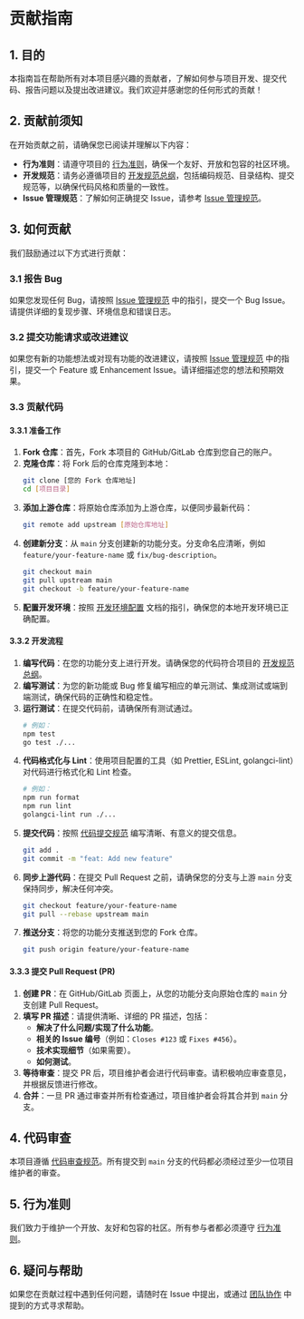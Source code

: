# 贡献指南

## 1. 目的

本指南旨在帮助所有对本项目感兴趣的贡献者，了解如何参与项目开发、提交代码、报告问题以及提出改进建议。我们欢迎并感谢您的任何形式的贡献！

## 2. 贡献前须知

在开始贡献之前，请确保您已阅读并理解以下内容：

*   **行为准则**：请遵守项目的 [行为准则](link-to-code-of-conduct.md)，确保一个友好、开放和包容的社区环境。
*   **开发规范**：请务必遵循项目的 [开发规范总纲](../development-standards.md)，包括编码规范、目录结构、提交规范等，以确保代码风格和质量的一致性。
*   **Issue 管理规范**：了解如何正确提交 Issue，请参考 [Issue 管理规范](../workflow-issue-management.md)。

## 3. 如何贡献

我们鼓励通过以下方式进行贡献：

### 3.1 报告 Bug

如果您发现任何 Bug，请按照 [Issue 管理规范](../workflow-issue-management.md) 中的指引，提交一个 Bug Issue。请提供详细的复现步骤、环境信息和错误日志。

### 3.2 提交功能请求或改进建议

如果您有新的功能想法或对现有功能的改进建议，请按照 [Issue 管理规范](../workflow-issue-management.md) 中的指引，提交一个 Feature 或 Enhancement Issue。请详细描述您的想法和预期效果。

### 3.3 贡献代码

#### 3.3.1 准备工作

1.  **Fork 仓库**：首先，Fork 本项目的 GitHub/GitLab 仓库到您自己的账户。
2.  **克隆仓库**：将 Fork 后的仓库克隆到本地：
    ```bash
    git clone [您的 Fork 仓库地址]
    cd [项目目录]
    ```
3.  **添加上游仓库**：将原始仓库添加为上游仓库，以便同步最新代码：
    ```bash
    git remote add upstream [原始仓库地址]
    ```
4.  **创建新分支**：从 `main` 分支创建新的功能分支。分支命名应清晰，例如 `feature/your-feature-name` 或 `fix/bug-description`。
    ```bash
    git checkout main
    git pull upstream main
    git checkout -b feature/your-feature-name
    ```
5.  **配置开发环境**：按照 [开发环境配置](./development-environment.md) 文档的指引，确保您的本地开发环境已正确配置。

#### 3.3.2 开发流程

1.  **编写代码**：在您的功能分支上进行开发。请确保您的代码符合项目的 [开发规范总纲](../development-standards.md)。
2.  **编写测试**：为您的新功能或 Bug 修复编写相应的单元测试、集成测试或端到端测试，确保代码的正确性和稳定性。
3.  **运行测试**：在提交代码前，请确保所有测试通过。
    ```bash
    # 例如：
    npm test
    go test ./...
    ```
4.  **代码格式化与 Lint**：使用项目配置的工具（如 Prettier, ESLint, golangci-lint）对代码进行格式化和 Lint 检查。
    ```bash
    # 例如：
    npm run format
    npm run lint
    golangci-lint run ./...
    ```
5.  **提交代码**：按照 [代码提交规范](../workflow-commit.md) 编写清晰、有意义的提交信息。
    ```bash
    git add .
    git commit -m "feat: Add new feature"
    ```
6.  **同步上游代码**：在提交 Pull Request 之前，请确保您的分支与上游 `main` 分支保持同步，解决任何冲突。
    ```bash
    git checkout feature/your-feature-name
    git pull --rebase upstream main
    ```
7.  **推送分支**：将您的功能分支推送到您的 Fork 仓库。
    ```bash
    git push origin feature/your-feature-name
    ```

#### 3.3.3 提交 Pull Request (PR)

1.  **创建 PR**：在 GitHub/GitLab 页面上，从您的功能分支向原始仓库的 `main` 分支创建 Pull Request。
2.  **填写 PR 描述**：请提供清晰、详细的 PR 描述，包括：
    *   **解决了什么问题/实现了什么功能**。
    *   **相关的 Issue 编号**（例如：`Closes #123` 或 `Fixes #456`）。
    *   **技术实现细节**（如果需要）。
    *   **如何测试**。
3.  **等待审查**：提交 PR 后，项目维护者会进行代码审查。请积极响应审查意见，并根据反馈进行修改。
4.  **合并**：一旦 PR 通过审查并所有检查通过，项目维护者会将其合并到 `main` 分支。

## 4. 代码审查

本项目遵循 [代码审查规范](../workflow-review.md)。所有提交到 `main` 分支的代码都必须经过至少一位项目维护者的审查。

## 5. 行为准则

我们致力于维护一个开放、友好和包容的社区。所有参与者都必须遵守 [行为准则](link-to-code-of-conduct.md)。

## 6. 疑问与帮助

如果您在贡献过程中遇到任何问题，请随时在 Issue 中提出，或通过 [团队协作](./team-collaboration.md) 中提到的方式寻求帮助。